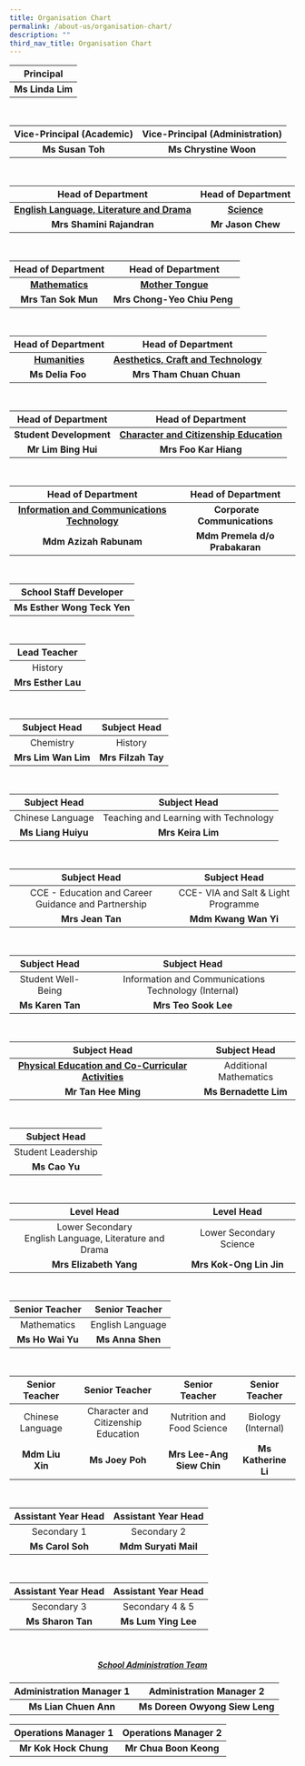 ```yaml
---
title: Organisation Chart
permalink: /about-us/organisation-chart/
description: ""
third_nav_title: Organisation Chart
---
```

| Principal|
| :---: |
| **Ms Linda Lim** |

<br>

| Vice-Principal (Academic) | Vice-Principal (Administration) |
| :---: | :---: |
| **Ms Susan Toh** | **Ms Chrystine Woon** |

<br>

| Head of Department | Head of Department | 
| :---: | :---: |
| **[English Language, Literature and Drama](/about-us/organisation-chart/english-language-literature-and-drama)** | **[Science](/about-us/organisation-chart/science)** | 
| **Mrs Shamini Rajandran** | **Mr Jason Chew** | 

<br>

| Head of Department | Head of Department | 
| :---: | :---: |
|**[Mathematics](/about-us/organisation-chart/mathematics)** |  **[Mother Tongue](/about-us/organisation-chart/mother-tongue)** |
|**Mrs Tan Sok Mun** |  **Mrs Chong-Yeo Chiu Peng**&nbsp; |
<br>

| Head of Department | Head of Department | 
| :---: | :---: | 
|**[Humanities](/about-us/organisation-chart/humanities)** | **[Aesthetics, Craft and Technology](/about-us/organisation-chart/aesthetics-craft-and-technology)** |
 | **Ms Delia Foo**&nbsp; | **Mrs Tham&nbsp;Chuan Chuan**&nbsp; |

<br>

| Head of Department | Head of Department | 
| :---: | :---: |
| **Student Development** | **[Character and Citizenship Education](/about-us/organisation-chart/character-and-citizenship-education)** |
| **Mr Lim Bing Hui** | **Mrs Foo Kar Hiang** |

<br>

| Head of Department | Head of Department |
| :---: | :---: |
| **[Information and Communications Technology](/about-us/organisation-chart/information-and-communications-technology)**  |  &nbsp;**Corporate Communications**
| **Mdm Azizah Rabunam** | **Mdm Premela d/o Prabakaran** |
<br>

| School Staff Developer |
| :---: |
| **Ms Esther Wong Teck Yen** |
 

<br>

 | Lead Teacher | 
| :---: |
| History |
| **Mrs Esther Lau** |

<br>

| Subject Head | Subject Head |
| :---: | :---: |
| Chemistry | History |
| **Mrs Lim Wan Lim** | **Mrs Filzah Tay** |

<br>

| Subject Head | Subject Head |
| :---: | :---: |
| Chinese Language | Teaching and Learning with Technology |
| **Ms Liang Huiyu** | **Mrs Keira Lim** |

<br>

| Subject Head | Subject Head |
| :---: | :---: |
| CCE - Education and Career Guidance and Partnership |CCE- VIA and Salt &amp; Light Programme |
| **Mrs Jean Tan** | **Mdm Kwang Wan Yi** |

<br>

| Subject Head | Subject Head |
| :---: | :--: |
| Student Well-Being | &nbsp;Information and Communications Technology (Internal) |
| **Ms Karen Tan** | **Mrs Teo Sook Lee** |

<br>

| Subject Head | Subject Head |
| :---: | :---: |
| **[Physical Education and Co-Curricular Activities](/about-us/organisation-chart/physical-education-and-co-curricular-activities)** | Additional Mathematics |
| **Mr Tan Hee Ming** | **Ms Bernadette Lim** |

<br>

| Subject Head | 
| :---: |
| Student Leadership | 
| **Ms Cao Yu**|

<br>

| Level Head | Level Head |
| :---: | :---: |
| Lower Secondary <br> English Language, Literature and Drama | Lower Secondary Science |
| **Mrs Elizabeth Yang** | **Mrs Kok-Ong Lin Jin** |

<br>

| Senior Teacher | Senior Teacher |
| :---: | :---: |
| Mathematics | English Language |
| **Ms Ho Wai Yu** | **Ms Anna Shen** |

<br>

| Senior Teacher | Senior Teacher | Senior Teacher | Senior Teacher
| :---: | :---: | :---: |  :---: |
| Chinese Language | Character and Citizenship Education | Nutrition and Food Science | Biology (Internal)
| **Mdm Liu Xin** | **Ms Joey Poh** | **Mrs Lee-Ang Siew Chin** | **Ms Katherine Li**

<br>

| Assistant Year Head | Assistant Year Head |
| :---: | :---: |
| Secondary 1 | Secondary 2 |
| **Ms Carol Soh**| **Mdm Suryati Mail** |

<br>

| Assistant Year Head | Assistant Year Head |
| :---: | :---: |
| Secondary 3 | Secondary 4 &amp; 5 |
| **Ms Sharon Tan** | **Ms Lum Ying Lee** |

<br>

<h5 align="center"><a href="/about-us/organisation-chart/school-administration-team">School Administration Team</a></h5>


| Administration Manager 1 | Administration Manager 2 |
| :---: | :---: |
| **Ms Lian Chuen Ann** | **Ms Doreen Owyong Siew Leng** |

|Operations Manager 1 | Operations Manager 2 |
| :---: | :---: |
| **Mr Kok Hock Chung**| **Mr Chua Boon Keong**|